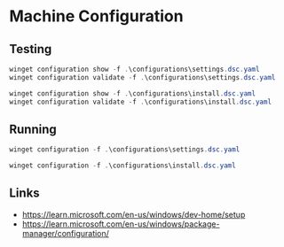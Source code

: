 # Machine Configuration

## Testing

```powershell
winget configuration show -f .\configurations\settings.dsc.yaml
winget configuration validate -f .\configurations\settings.dsc.yaml

winget configuration show -f .\configurations\install.dsc.yaml
winget configuration validate -f .\configurations\install.dsc.yaml
```

## Running

```powershell
winget configuration -f .\configurations\settings.dsc.yaml

winget configuration -f .\configurations\install.dsc.yaml
```

## Links

- https://learn.microsoft.com/en-us/windows/dev-home/setup
- https://learn.microsoft.com/en-us/windows/package-manager/configuration/
